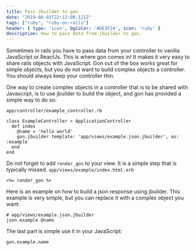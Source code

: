 ```yaml
---
title: Pass Jbuilder to gon
date: "2019-08-03T22:12:00.121Z"
tags: ["ruby", "ruby-on-rails"]
header: { type: 'icon', bgColor: '#DE3F24', icon: 'ruby' }
description: How to pass data from jbuilder to gon.
---
```

Sometimes in rails you have to pass data from your controller to vanilla JavaScript or ReactJs.
This is where gon comes in! It makes it very easy to share rails objects with JavaScript.
Gon out of the box works great for simple objects, but you do not want to build complex objects a controller.
You should always keep your controller thin.

One way to create complex objects in a controller that is to be shared with Javascript, is to use jbuilder to build the object, and gon has provided a simple way to do so:

`app/controller/example_controller.rb`
```
class ExampleController < ApplicationController
  def index
    @name = 'hello world'
    gon.jbuilder template: 'app/views/example.json.jbuilder', as: :example
  end
end
```

Do not forget to add `render_gon` to your view. It is a simple step that is typically missed.
`app/views/example/index.html.erb`
```
<%= render_gon %>
```

Here is an example on how to build a json response using jbuilder.
This example is very simple, but you can replace it with a complex object you want:
```
# app/views/example.json.jbuilder
json.example @name
```

The last part is simple use it in your JavaScript:
```
gon.example.name
```
